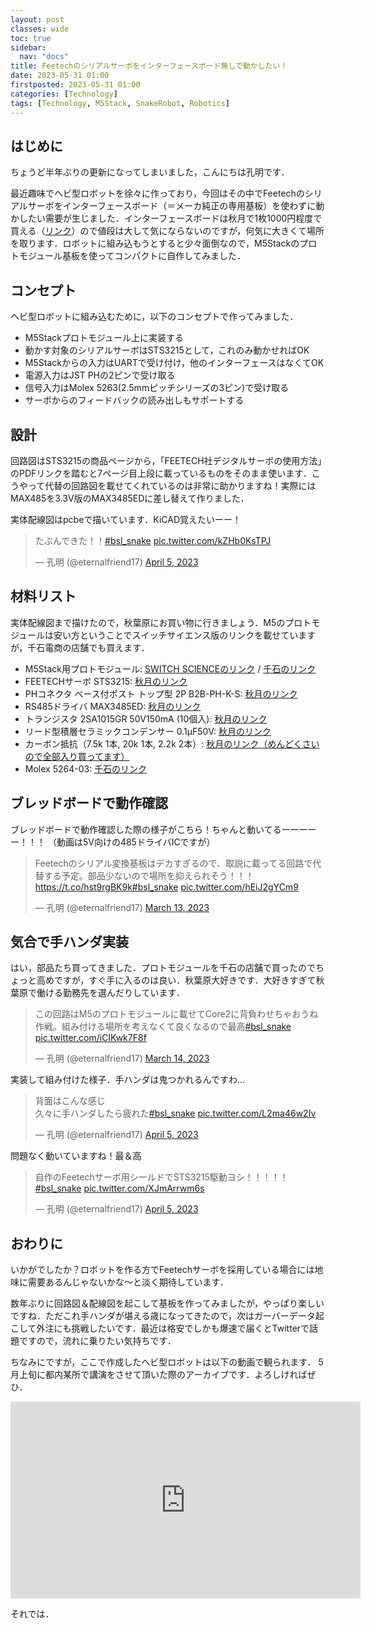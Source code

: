 ```yaml
---
layout: post
classes: wide
toc: true
sidebar:
  nav: "docs"
title: Feetechのシリアルサーボをインターフェースボード無しで動かしたい！
date: 2023-05-31 01:00
firstposted: 2023-05-31 01:00
categories: [Technology]
tags: [Technology, M5Stack, SnakeRobot, Robotics]
---
```


## はじめに

ちょうど半年ぶりの更新になってしまいました，こんにちは孔明です．

最近趣味でヘビ型ロボットを徐々に作っており，今回はその中でFeetechのシリアルサーボをインターフェースボード（＝メーカ純正の専用基板）を使わずに動かしたい需要が生じました．インターフェースボードは秋月で1枚1000円程度で買える（[リンク](https://akizukidenshi.com/catalog/g/gM-16295/)）ので値段は大して気にならないのですが，何気に大きくて場所を取ります．ロボットに組み込もうとすると少々面倒なので，M5Stackのプロトモジュール基板を使ってコンパクトに自作してみました．

<!-- more -->


## コンセプト
ヘビ型ロボットに組み込むために，以下のコンセプトで作ってみました．

- M5Stackプロトモジュール上に実装する
- 動かす対象のシリアルサーボはSTS3215として，これのみ動かせればOK
- M5Stackからの入力はUARTで受け付け，他のインターフェースはなくてOK
- 電源入力はJST PHの2ピンで受け取る
- 信号入力はMolex 5263(2.5mmピッチシリーズの3ピン)で受け取る
- サーボからのフィードバックの読み出しもサポートする



## 設計

回路図はSTS3215の商品ページから，「FEETECH社デジタルサーボの使用方法」のPDFリンクを踏むと7ページ目上段に載っているものをそのまま使います．こうやって代替の回路図を載せてくれているのは非常に助かりますね！実際にはMAX485を3.3V版のMAX3485EDに差し替えて作りました．


実体配線図はpcbeで描いています．KiCAD覚えたいーー！
<blockquote class="twitter-tweet"><p lang="ja" dir="ltr">たぶんできた！！<a href="https://twitter.com/hashtag/bsl_snake?src=hash&amp;ref_src=twsrc%5Etfw">#bsl_snake</a> <a href="https://t.co/kZHb0KsTPJ">pic.twitter.com/kZHb0KsTPJ</a></p>&mdash; 孔明 (@eternalfriend17) <a href="https://twitter.com/eternalfriend17/status/1643625806969618439?ref_src=twsrc%5Etfw">April 5, 2023</a></blockquote> <script async src="https://platform.twitter.com/widgets.js" charset="utf-8"></script>



## 材料リスト
実体配線図まで描けたので，秋葉原にお買い物に行きましょう．M5のプロトモジュールは安い方ということでスイッチサイエンス版のリンクを載せていますが，千石電商の店舗でも買えます．

- M5Stack用プロトモジュール: [SWITCH SCIENCEのリンク](https://www.switch-science.com/products/3650) / [千石のリンク](https://www.sengoku.co.jp/mod/sgk_cart/detail.php?code=EEHD-58CC)
- FEETECHサーボ STS3215: [秋月のリンク](https://akizukidenshi.com/catalog/g/gM-16312/)
- PHコネクタ ベース付ポスト トップ型 2P B2B-PH-K-S: [秋月のリンク](https://akizukidenshi.com/catalog/g/gC-12802/)
- RS485ドライバ MAX3485ED: [秋月のリンク](https://akizukidenshi.com/catalog/g/gI-16211/)
- トランジスタ 2SA1015GR 50V150mA (10個入): [秋月のリンク](https://akizukidenshi.com/catalog/g/gI-00882/)
- リード型積層セラミックコンデンサー 0.1μF50V: [秋月のリンク](https://akizukidenshi.com/catalog/g/gP-00090/)
- カーボン抵抗（7.5k 1本, 20k 1本, 2.2k 2本）: [秋月のリンク（めんどくさいので全部入り買ってます）](https://akizukidenshi.com/catalog/g/gR-07791/)
- Molex 5264-03: [千石のリンク](https://www.sengoku.co.jp/mod/sgk_cart/detail.php?code=EEHD-0HWD)



## ブレッドボードで動作確認

ブレッドボードで動作確認した際の様子がこちら！ちゃんと動いてるーーーーー！！！
（動画は5V向けの485ドライバICですが）

<blockquote class="twitter-tweet"><p lang="ja" dir="ltr">Feetechのシリアル変換基板はデカすぎるので、取説に載ってる回路で代替する予定。部品少ないので場所を抑えられそう！！！<a href="https://t.co/hst9rgBK9k">https://t.co/hst9rgBK9k</a><a href="https://twitter.com/hashtag/bsl_snake?src=hash&amp;ref_src=twsrc%5Etfw">#bsl_snake</a> <a href="https://t.co/hEiJ2gYCm9">pic.twitter.com/hEiJ2gYCm9</a></p>&mdash; 孔明 (@eternalfriend17) <a href="https://twitter.com/eternalfriend17/status/1635327057549987840?ref_src=twsrc%5Etfw">March 13, 2023</a></blockquote> <script async src="https://platform.twitter.com/widgets.js" charset="utf-8"></script>



## 気合で手ハンダ実装

はい，部品たち買ってきました．プロトモジュールを千石の店舗で買ったのでちょっと高めですが，すぐ手に入るのは良い．秋葉原大好きです．大好きすぎて秋葉原で働ける勤務先を選んだりしています．

<blockquote class="twitter-tweet"><p lang="ja" dir="ltr">この回路はM5のプロトモジュールに載せてCore2に背負わせちゃおうね作戦。組み付ける場所を考えなくて良くなるので最高<a href="https://twitter.com/hashtag/bsl_snake?src=hash&amp;ref_src=twsrc%5Etfw">#bsl_snake</a> <a href="https://t.co/iCIKwk7F8f">pic.twitter.com/iCIKwk7F8f</a></p>&mdash; 孔明 (@eternalfriend17) <a href="https://twitter.com/eternalfriend17/status/1635675882760343555?ref_src=twsrc%5Etfw">March 14, 2023</a></blockquote> <script async src="https://platform.twitter.com/widgets.js" charset="utf-8"></script>


実装して組み付けた様子．手ハンダは鬼つかれるんですわ…

<blockquote class="twitter-tweet"><p lang="ja" dir="ltr">背面はこんな感じ<br>久々に手ハンダしたら疲れた<a href="https://twitter.com/hashtag/bsl_snake?src=hash&amp;ref_src=twsrc%5Etfw">#bsl_snake</a> <a href="https://t.co/L2ma46w2Iv">pic.twitter.com/L2ma46w2Iv</a></p>&mdash; 孔明 (@eternalfriend17) <a href="https://twitter.com/eternalfriend17/status/1643668354354544640?ref_src=twsrc%5Etfw">April 5, 2023</a></blockquote> <script async src="https://platform.twitter.com/widgets.js" charset="utf-8"></script>

問題なく動いていますね！最＆高

<blockquote class="twitter-tweet"><p lang="ja" dir="ltr">自作のFeetechサーボ用シールドでSTS3215駆動ヨシ！！！！！<a href="https://twitter.com/hashtag/bsl_snake?src=hash&amp;ref_src=twsrc%5Etfw">#bsl_snake</a> <a href="https://t.co/XJmArrwm6s">pic.twitter.com/XJmArrwm6s</a></p>&mdash; 孔明 (@eternalfriend17) <a href="https://twitter.com/eternalfriend17/status/1643668238403010561?ref_src=twsrc%5Etfw">April 5, 2023</a></blockquote> <script async src="https://platform.twitter.com/widgets.js" charset="utf-8"></script>



## おわりに

いかがでしたか？ロボットを作る方でFeetechサーボを採用している場合には地味に需要あるんじゃないかな～と淡く期待しています．

数年ぶりに回路図＆配線図を起こして基板を作ってみましたが，やっぱり楽しいですね．ただこれ手ハンダが堪える歳になってきたので，次はガーバーデータ起こして外注にも挑戦したいです．最近は格安でしかも爆速で届くとTwitterで話題ですので，流れに乗りたい気持ちです．

ちなみにですが，ここで作成したヘビ型ロボットは以下の動画で観られます．
5月上旬に都内某所で講演をさせて頂いた際のアーカイブです．よろしければぜひ．

<iframe width="560" height="315" src="https://www.youtube.com/embed/6VCq5kFy-LE?start=3789" title="YouTube video player" frameborder="0" allow="accelerometer; autoplay; clipboard-write; encrypted-media; gyroscope; picture-in-picture; web-share" allowfullscreen></iframe>

それでは．
